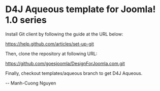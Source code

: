 D4J Aqueous template for Joomla! 1.0 series
===========================================

Install Git client by following the guide at the URL below:

https://help.github.com/articles/set-up-git

Then, clone the repository at following URL:

https://github.com/goesjoomla/DesignForJoomla.com.git

Finally, checkout templates/aqueous branch to get D4J Aqueous.

--
Manh-Cuong Nguyen